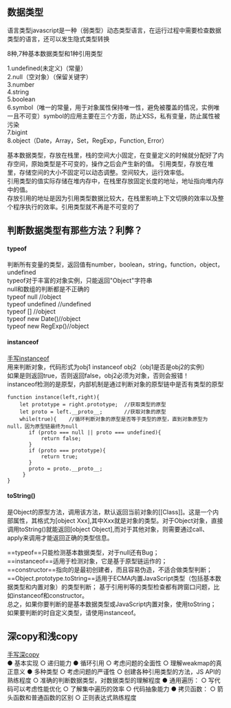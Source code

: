 ## 数据类型 ##  

语言类型javascript是一种（弱类型）动态类型语言，在运行过程中需要检查数据类型的语言，还可以发生隐式类型转换  

8种,7种基本数据类型和1种引用类型  

1.undefined(未定义)（常量）  
2.null（空对象）（保留关键字）  
3.number  
4.string  
5.boolean  
6.symbol（唯一的常量，用于对象属性保持唯一性，避免被覆盖的情况，实例唯一且不可变）symbol的应用主要在三个方面，防止XSS，私有变量，防止属性被污染  
7.bigint  
8.object（Date，Array，Set，RegExp，Function, Error）  

基本数据类型，存放在栈里，栈的空间大小固定，在变量定义的时候就分配好了内存空间，原始类型是不可变的，操作之后会产生新的值。
引用类型，存放在堆里，存储空间的大小不固定可以动态调整。空间较大，运行效率低。  
引用类型的值实际存储在堆内存中，在栈里存放固定长度的地址，地址指向堆内存中的值。  
存放引用的地址是因为引用类型数据比较大，在栈里影响上下文切换的效率以及整个程序执行的效率。引用类型就不再是不可变的了

## 判断数据类型有那些方法？利弊？  ## 
#### typeof #### 
判断所有变量的类型，返回值有number，boolean，string，function，object，undefined  
typeof对于丰富的对象实例，只能返回"Object"字符串  
null和数组的判断都是不正确的  
typeof null //object  
typeof undefined //undefined  
typeof [] //object  
typeof new Date()//object  
typeof new RegExp()//object  

#### instanceof ####  
[手写instanceof](/Javascript/code1)  
用来判断对象，代码形式为obj1 instanceof obj2（obj1是否是obj2的实例）  
如果是则返回true，否则返回false，obj2必须为对象，否则会报错！  
instanceof检测的是原型，内部机制是通过判断对象的原型链中是否有类型的原型  

```
function instance(left,right){
    let prototype = right.prototype;  //获取类型的原型
    let proto = left.__proto__;       //获取对象的原型
    while(true){    //循环判断对象的原型是否等于类型的原型，直到对象原型为null，因为原型链最终为null
       if (proto === null || proto === undefined){
           return false;
       }
       if (proto === prototype){
           return true;
       }
       proto = proto.__proto__;
     }
}
```

#### toString()  ####

是Object的原型方法，调用该方法，默认返回当前对象的[[Class]]。这是一个内部属性，其格式为[object Xxx],其中Xxx就是对象的类型。对于Object对象，直接调用toString()就能返回[object Object],而对于其他对象，则需要通过call、apply来调用才能返回正确的类型信息。

==typeof==只能检测基本数据类型，对于null还有Bug；  
==instanceof==适用于检测对象，它是基于原型链运作的；  
==constructor==指向的是最初创建者，而且容易伪造，不适合做类型判断；  
==Object.prototype.toString==适用于ECMA内置JavaScript类型（包括基本数据类型和内置对象）的类型判断；
基于引用判等的类型检查都有跨窗口问题，比如instanceof和constructor。  
总之，如果你要判断的是基本数据类型或JavaScript内置对象，使用toString； 如果要判断的时自定义类型，请使用instanceof。

## 深copy和浅copy ## 
[手写深copy](/Javascript/code1)  
● 基本实现
  ○ 递归能力
● 循环引用
  ○ 考虑问题的全面性
  ○ 理解weakmap的真正意义
● 多种类型
  ○ 考虑问题的严谨性
  ○ 创建各种引用类型的方法，JS API的熟练程度
  ○ 准确的判断数据类型，对数据类型的理解程度
● 通用遍历：
  ○ 写代码可以考虑性能优化
  ○ 了解集中遍历的效率
  ○ 代码抽象能力
● 拷贝函数：
  ○ 箭头函数和普通函数的区别
  ○ 正则表达式熟练程度




